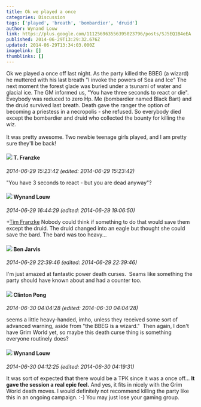 ```yaml
---
title: Ok we played a once
categories: Discussion
tags: ['played', 'breath', 'bombardier', 'druid']
author: Wynand Louw
link: https://plus.google.com/111256963556395023796/posts/SJ5EQ1B4eEA
published: 2014-06-29T13:29:32.676Z
updated: 2014-06-29T13:34:03.000Z
imagelink: []
thumblinks: []
---
```


Ok we played a once off last night. As the party killed the BBEG (a wizard) he muttered with his last breath &quot;I invoke the powers of Sea and Ice&quot;  The next moment the forest glade was buried under a tsunami of water and glacial ice. The GM informed us,  &quot;You have three seconds to react or die&quot;. Eveybody was reduced to zero Hp. Me (bombardier named Black Bart) and the druid survived last breath. Death gave the ranger the option of becoming a priestess in a necropolis - she refused. So everybody died except the bombardier and druid who collected the bounty for killing the wiz.<br /><br />It was pretty awesome. Two newbie teenage girls played, and I am pretty sure they&#39;ll be back!﻿
<div id='comment z123un5g1wibilb4r04cjfpoesfshtw5hlc0k'>
  <h4><img src='{{site.baseurl}}//images/avatars/110330901807759406775_photo.jpg'> T. Franzke</h4>
      <p><cite>2014-06-29 15:23:42 (edited: 2014-06-29 15:23:42)</cite></p>
        <p>&quot;You have 3 seconds to react - but you are dead anyway&quot;? </p>
</div>
        

<div id='comment z123un5g1wibilb4r04cjfpoesfshtw5hlc0k'>
  <h4><img src='{{site.baseurl}}//images/avatars/111256963556395023796_photo.jpg'> Wynand Louw</h4>
      <p><cite>2014-06-29 16:44:29 (edited: 2014-06-29 19:06:50)</cite></p>
        <p><span class="proflinkWrapper"><span class="proflinkPrefix">+</span><a class="proflink" href="https://plus.google.com/110330901807759406775" oid="110330901807759406775">Tim Franzke</a></span> Nobody could think if something to do that would save them except the druid. The druid changed into an eagle but thought she could save the bard. The bard was too heavy...</p>
</div>
        

<div id='comment z123un5g1wibilb4r04cjfpoesfshtw5hlc0k'>
  <h4><img src='{{site.baseurl}}//images/avatars/105095951838305103055_photo.jpg'> Ben Jarvis</h4>
      <p><cite>2014-06-29 22:39:46 (edited: 2014-06-29 22:39:46)</cite></p>
        <p>I&#39;m just amazed at fantastic power death curses.  Seams like something the party should have known about and had a counter too.</p>
</div>
        

<div id='comment z123un5g1wibilb4r04cjfpoesfshtw5hlc0k'>
  <h4><img src='{{site.baseurl}}//images/avatars/104073087524335945732_photo.jpg'> Clinton Pong</h4>
      <p><cite>2014-06-30 04:04:28 (edited: 2014-06-30 04:04:28)</cite></p>
        <p>seems a little heavy-handed, imho, unless they received some sort of advanced warning, aside from &quot;the BBEG is a wizard.&quot;  Then again, I don&#39;t have Grim World yet, so maybe this death curse thing is something everyone routinely does?</p>
</div>
        

<div id='comment z123un5g1wibilb4r04cjfpoesfshtw5hlc0k'>
  <h4><img src='{{site.baseurl}}//images/avatars/111256963556395023796_photo.jpg'> Wynand Louw</h4>
      <p><cite>2014-06-30 04:12:25 (edited: 2014-06-30 04:19:31)</cite></p>
        <p>It was sort of expected that there would be a TPK since it was a once off... <b>It gave the session a real epic feel.</b> And yes, it fits in nicely with the Grim World death moves. I would definitely not recommend killing the party like this in an ongoing campaign. :-)﻿ You may just lose your gaming group.</p>
</div>
        